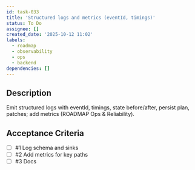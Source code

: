 ```yaml
---
id: task-033
title: 'Structured logs and metrics (eventId, timings)'
status: To Do
assignee: []
created_date: '2025-10-12 11:02'
labels:
  - roadmap
  - observability
  - ops
  - backend
dependencies: []
---
```


## Description

<!-- SECTION:DESCRIPTION:BEGIN -->
Emit structured logs with eventId, timings, state before/after, persist plan, patches; add metrics (ROADMAP Ops & Reliability).
<!-- SECTION:DESCRIPTION:END -->

## Acceptance Criteria
<!-- AC:BEGIN -->
- [ ] #1 Log schema and sinks
- [ ] #2 Add metrics for key paths
- [ ] #3 Docs
<!-- AC:END -->
